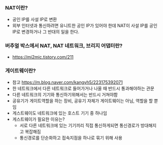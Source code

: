 ### NAT이란? 
  - 공인 IP를 사설 IP로 변환
  - 외부 인터넷과 통신하려면 유니트한 공인 IP가 있어야 한데 
    NAT이 사설 IP를 공인 IP로 변경하거나 그 반대의 일을 한다. 
### 버추얼 박스에서 NAT, NAT 네트워크, 브리지 어댑터란?  
  - https://mi2mic.tistory.com/211
### 게이트웨이란?  
  - 참고 https://m.blog.naver.com/kangyh5/223175392071  
  - 한 네트워크에서 다른 네트워크로 들어가거나 나올 때 반드시 통과해야하는 관문
  - 다른 네트워크의 기기와 통신하기위해서는 반드시 거쳐야함
  - 공유기가 게이트역할을 하는 장비, 공유기 자체가 게이트웨이는 아님, 역할을 할 뿐임
  - 게스트웨이도 네트워크에 있는 호스트 기기 중 하나임  
  - 게스트웨이가 필요한 이유는?
    -  서로 다른 네트워크에 있는 기기끼리 직접 통신하게되면 통신경로가 방대해지고 복잡해짐
    -  통신경로를 단순화하고 접속지점을 하나로 묶기 위해 사용 
